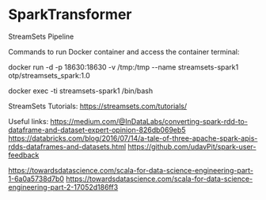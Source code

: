 # SparkTransformer
StreamSets Pipeline


Commands to run Docker container and access the container terminal: 



docker run -d -p 18630:18630 -v /tmp:/tmp --name streamsets-spark1 otp/streamsets_spark:1.0

docker exec -ti streamsets-spark1 /bin/bash



StreamSets Tutorials:
https://streamsets.com/tutorials/



Useful links:
https://medium.com/@InDataLabs/converting-spark-rdd-to-dataframe-and-dataset-expert-opinion-826db069eb5
https://databricks.com/blog/2016/07/14/a-tale-of-three-apache-spark-apis-rdds-dataframes-and-datasets.html
https://github.com/udavPit/spark-user-feedback


https://towardsdatascience.com/scala-for-data-science-engineering-part-1-6a0a5738d7b0
https://towardsdatascience.com/scala-for-data-science-engineering-part-2-17052d186ff3
